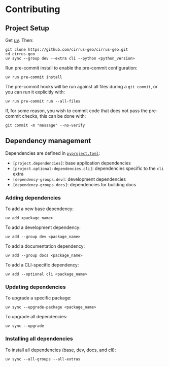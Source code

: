 # Contributing

## Project Setup

Get [uv](https://docs.astral.sh/uv/getting-started/installation/). Then:

```
git clone https://github.com/cirrus-geo/cirrus-geo.git
cd cirrus-geo
uv sync --group dev --extra cli --python <python_version>
```

Run pre-commit install to enable the pre-commit configuration:

```commandline
uv run pre-commit install
```

The pre-commit hooks will be run against all files during a `git commit`, or
you can run it explicitly with:

```commandline
uv run pre-commit run --all-files
```

If, for some reason, you wish to commit code that does not pass the
pre-commit checks, this can be done with:

```commandline
git commit -m "message" --no-verify
```

## Dependency management

Dependencies are defined in [`pyproject.toml`](./pyproject.toml):

* `[project.dependencies]`: base application dependencies
* `[project.optional-dependencies.cli]`: dependencies specific to the `cli` extra
* `[dependency-groups.dev]`: development dependencies
* `[dependency-groups.docs]`: dependencies for building docs

### Adding dependencies

To add a new base dependency:

```commandline
uv add <package_name>
```

To add a development dependency:

```commandline
uv add --group dev <package_name>
```

To add a documentation dependency:

```commandline
uv add --group docs <package_name>
```

To add a CLI-specific dependency:

```commandline
uv add --optional cli <package_name>
```

### Updating dependencies

To upgrade a specific package:

```commandline
uv sync --upgrade-package <package_name>
```

To upgrade all dependencies:

```commandline
uv sync --upgrade
```

### Installing all dependencies

To install all dependencies (base, dev, docs, and cli):

```commandline
uv sync --all-groups --all-extras
```
